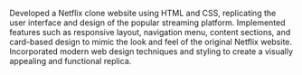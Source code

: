 Developed a Netflix clone website using HTML and CSS, replicating the user interface and design of the popular streaming platform. Implemented features such as responsive layout, navigation menu, content sections, and card-based design to mimic the look and feel of the original Netflix website. Incorporated modern web design techniques and styling to create a visually appealing and functional replica. 

